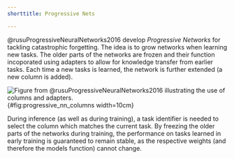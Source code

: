 ```yaml
---
shorttitle: Progressive Nets

---
```



@rusuProgressiveNeuralNetworks2016 develop *Progressive Networks* for tackling
catastrophic forgetting. The idea is to grow networks when learning new tasks.
The older parts of the networks are frozen and their function incoporated
using adapters to allow for knowledge transfer from earlier tasks.
Each time a new tasks is learned, the network is further extended (a new column
is added).


![Figure from @rusuProgressiveNeuralNetworks2016 illustrating the use of columns and adapters.](img/progressive_nn_columns){#fig:progressive_nn_columns width=10cm}

During inference (as well as during training), a task identifier is needed
to select the column which matches the current task.
By freezing the older parts of the networks during training, the performance on
tasks learned in early training is guaranteed to remain stable, as the respective
weights (and therefore the models function) cannot change.

